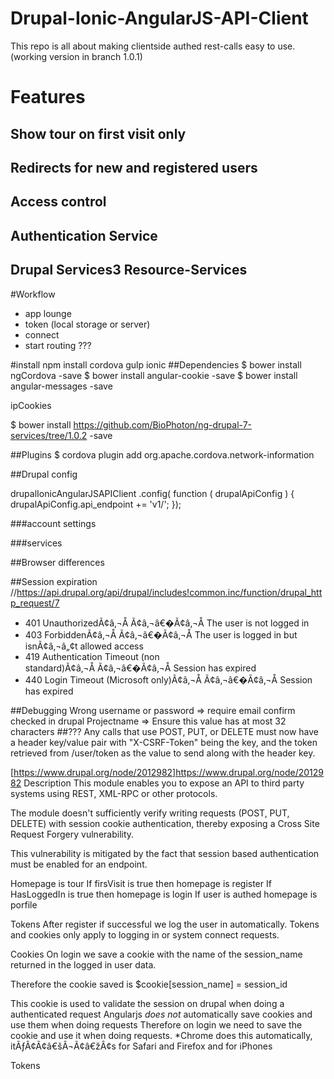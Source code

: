 # Drupal-Ionic-AngularJS-API-Client
This repo is all about making clientside authed rest-calls easy to use.
(working version in branch 1.0.1)
# Features
## Show tour on first visit only
## Redirects for new and registered users
## Access control
## Authentication Service
## Drupal Services3 Resource-Services

#Workflow
- app lounge
- token (local storage or server)
- connect 
- start routing
???

#install
npm install cordova gulp ionic
##Dependencies
$ bower install ngCordova -save
$ bower install angular-cookie -save
$ bower install angular-messages -save

ipCookies

$ bower install https://github.com/BioPhoton/ng-drupal-7-services/tree/1.0.2 -save

##Plugins
$ cordova plugin add org.apache.cordova.network-information


##Drupal config

drupalIonicAngularJSAPIClient
	.config( function (  drupalApiConfig ) {
		drupalApiConfig.api_endpoint += 'v1/';
});

###account settings

###services

##Browser differences

##Session expiration
//https://api.drupal.org/api/drupal/includes!common.inc/function/drupal_http_request/7
- 401 UnauthorizedÃ¢â‚¬Å Ã¢â‚¬â€�Ã¢â‚¬Å The user is not logged in
- 403 ForbiddenÃ¢â‚¬Å Ã¢â‚¬â€�Ã¢â‚¬Å The user is logged in but isnÃ¢â‚¬â„¢t allowed access
- 419 Authentication Timeout (non standard)Ã¢â‚¬Å Ã¢â‚¬â€�Ã¢â‚¬Å Session has expired
- 440 Login Timeout (Microsoft only)Ã¢â‚¬Å Ã¢â‚¬â€�Ã¢â‚¬Å Session has expired

##Debugging
Wrong username or password => require email confirm checked in drupal
Projectname => Ensure this value has at most 32 characters
##???
 Any calls that use POST, PUT, or DELETE must now have a header key/value pair with "X-CSRF-Token" being the key, and the token retrieved from /user/token as the value to send along with the header key.

[https://www.drupal.org/node/2012982]https://www.drupal.org/node/2012982
 Description
This module enables you to expose an API to third party systems using REST, XML-RPC or other protocols.

The module doesn't sufficiently verify writing requests (POST, PUT, DELETE) with session cookie authentication, thereby exposing a Cross Site Request Forgery vulnerability.

This vulnerability is mitigated by the fact that session based authentication must be enabled for an endpoint.

Homepage is tour
If firsVisit is true then homepage is register
If HasLoggedIn is true then homepage is login
If user is authed homepage is porfile

Tokens
After register if successful we log the user in automatically. 
Tokens and cookies only apply to logging in or system connect requests.

Cookies
On login we save a cookie with the name of the session_name returned in the logged in user data. 

Therefore the cookie saved is $cookie[session_name] = session_id 

This cookie is used to validate the session on drupal when doing a authenticated request
Angularjs *does not* automatically save cookies and use them when doing requests
Therefore on login we need to save the cookie and use it when doing requests.
*Chrome does this automatically, itÃƒÂ¢Ã¢â€šÂ¬Ã¢â€žÂ¢s for Safari and Firefox and for iPhones

Tokens
